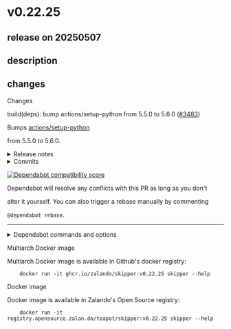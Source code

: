 # v0.22.25

## release on 20250507

## description

## changes

Changes

build(deps): bump actions/setup-python from 5.5.0 to 5.6.0 (<a class="issue-link js-issue-link" data-error-text="Failed to load title" data-id="3023433615" data-permission-text="Title is private" data-url="https://github.com/zalando/skipper/issues/3483" data-hovercard-type="pull_request" data-hovercard-url="/zalando/skipper/pull/3483/hovercard" href="https://github.com/zalando/skipper/pull/3483">#3483</a>)

Bumps <a href="https://github.com/actions/setup-python">actions/setup-python</a>

from 5.5.0 to 5.6.0.

<details> <summary>Release notes</summary>

<em>Sourced from <a href="https://github.com/actions/setup-python/releases">actions/setup-python's releases</a>.</em>

> v5.6.0
>
> What's Changed
>
> * Workflow updates related to Ubuntu 20.04 by <a href="https://github.com/aparnajyothi-y"><code>@​aparnajyothi-y</code></a> in <a href="https://redirect.github.com/actions/setup-python/pull/1065">actions/setup-python#1065</a>
> * Fix for Candidate Not Iterable Error by <a href="https://github.com/aparnajyothi-y"><code>@​aparnajyothi-y</code></a> in <a href="https://redirect.github.com/actions/setup-python/pull/1082">actions/setup-python#1082</a>
> * Upgrade semver and <code>@​types/semver</code> by <a href="https://github.com/dependabot"><code>@​dependabot</code></a> in <a href="https://redirect.github.com/actions/setup-python/pull/1091">actions/setup-python#1091</a>
> * Upgrade prettier from 2.8.8 to 3.5.3 by <a href="https://github.com/dependabot"><code>@​dependabot</code></a> in <a href="https://redirect.github.com/actions/setup-python/pull/1046">actions/setup-python#1046</a>
> * Upgrade ts-jest from 29.1.2 to 29.3.2 by <a href="https://github.com/dependabot"><code>@​dependabot</code></a> in <a href="https://redirect.github.com/actions/setup-python/pull/1081">actions/setup-python#1081</a>
>
> <strong>Full Changelog</strong>: <a class="commit-link" href="https://github.com/actions/setup-python/compare/v5...v5.6.0">actions/setup-python@<tt>v5...v5.6.0</tt></a>
>
> </details> <details> <summary>Commits</summary>
>
> * <a href="https://github.com/actions/setup-python/commit/a26af69be951a213d495a4c3e4e4022e16d87065"><code>a26af69</code></a> Bump ts-jest from 29.1.2 to 29.3.2 (<a href="https://redirect.github.com/actions/setup-python/issues/1081">#1081</a>)
> * <a href="https://github.com/actions/setup-python/commit/30eafe95483bd95135b7eda0c66a0369af9afdf1"><code>30eafe9</code></a> Bump prettier from 2.8.8 to 3.5.3 (<a href="https://redirect.github.com/actions/setup-python/issues/1046">#1046</a>)
> * <a href="https://github.com/actions/setup-python/commit/5d95bc16d4bc83bb56202da9630d84c6f8a2d8f5"><code>5d95bc1</code></a> Bump semver and <code>@​types/semver</code> (<a href="https://redirect.github.com/actions/setup-python/issues/1091">#1091</a>)
> * <a href="https://github.com/actions/setup-python/commit/6ed2c67c8abe7646815dbd50364eea862d396fd9"><code>6ed2c67</code></a> Fix for Candidate Not Iterable Error (<a href="https://redirect.github.com/actions/setup-python/issues/1082">#1082</a>)
> * <a href="https://github.com/actions/setup-python/commit/e348410e00f449ece8581cb8e88be8f0e7712da6"><code>e348410</code></a> Remove Ubuntu 20.04 from workflows due to deprecation from 2025-04-15 (<a href="https://redirect.github.com/actions/setup-python/issues/1065">#1065</a>)
> * See full diff in <a href="https://github.com/actions/setup-python/compare/8d9ed9ac5c53483de85588cdf95a591a75ab9f55...a26af69be951a213d495a4c3e4e4022e16d87065">compare view</a>

</details>   

<a href="https://docs.github.com/en/github/managing-security-vulnerabilities/about-dependabot-security-updates#about-compatibility-scores"><img src="https://camo.githubusercontent.com/f453eb2c2c8ac465b9f56f4bd2c3d42b80ecc1a594cfa94871ae005c54353315/68747470733a2f2f646570656e6461626f742d6261646765732e6769746875626170702e636f6d2f6261646765732f636f6d7061746962696c6974795f73636f72653f646570656e64656e63792d6e616d653d616374696f6e732f73657475702d707974686f6e267061636b6167652d6d616e616765723d6769746875625f616374696f6e732670726576696f75732d76657273696f6e3d352e352e30266e65772d76657273696f6e3d352e362e30" alt="Dependabot compatibility score" data-canonical-src="https://dependabot-badges.githubapp.com/badges/compatibility_score?dependency-name=actions/setup-python&amp;package-manager=github_actions&amp;previous-version=5.5.0&amp;new-version=5.6.0" style="max-width: 100%;"></a>

Dependabot will resolve any conflicts with this PR as long as you don't

alter it yourself. You can also trigger a rebase manually by commenting

<code>@dependabot rebase</code>.

*** ** * ** ***

<details> <summary>Dependabot commands and options</summary>   

You can trigger Dependabot actions by commenting on this PR:

* <code>@dependabot rebase</code> will rebase this PR
* <code>@dependabot recreate</code> will recreate this PR, overwriting any edits  
  that have been made to it
* <code>@dependabot merge</code> will merge this PR after your CI passes on it
* <code>@dependabot squash and merge</code> will squash and merge this PR after  
  your CI passes on it
* <code>@dependabot cancel merge</code> will cancel a previously requested merge  
  and block automerging
* <code>@dependabot reopen</code> will reopen this PR if it is closed
* <code>@dependabot close</code> will close this PR and stop Dependabot recreating  
  it. You can achieve the same result by closing it manually
* <code>@dependabot show &lt;dependency name&gt; ignore conditions</code> will show all  
  of the ignore conditions of the specified dependency
* <code>@dependabot ignore this major version</code> will close this PR and stop  
  Dependabot creating any more for this major version (unless you reopen  
  the PR or upgrade to it yourself)
* <code>@dependabot ignore this minor version</code> will close this PR and stop  
  Dependabot creating any more for this minor version (unless you reopen  
  the PR or upgrade to it yourself)
* <code>@dependabot ignore this dependency</code> will close this PR and stop  
  Dependabot creating any more for this dependency (unless you reopen the  
  PR or upgrade to it yourself)

</details>

Multiarch Docker image

Multiarch Docker image is available in Github's docker registry:

        docker run -it ghcr.io/zalando/skipper:v0.22.25 skipper --help

Docker image

Docker image is available in Zalando's Open Source registry:

        docker run -it registry.opensource.zalan.do/teapot/skipper:v0.22.25 skipper --help

